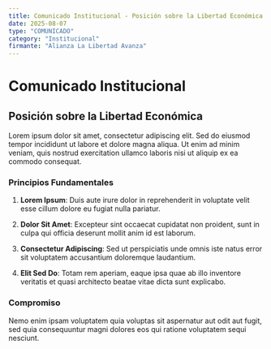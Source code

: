 ```yaml
---
title: Comunicado Institucional - Posición sobre la Libertad Económica
date: 2025-08-07
type: "COMUNICADO"
category: "Institucional"
firmante: "Alianza La Libertad Avanza"
---
```


# Comunicado Institucional

## Posición sobre la Libertad Económica

Lorem ipsum dolor sit amet, consectetur adipiscing elit. Sed do eiusmod tempor incididunt ut labore et dolore magna aliqua. Ut enim ad minim veniam, quis nostrud exercitation ullamco laboris nisi ut aliquip ex ea commodo consequat.

### Principios Fundamentales

1. **Lorem Ipsum**: Duis aute irure dolor in reprehenderit in voluptate velit esse cillum dolore eu fugiat nulla pariatur.

2. **Dolor Sit Amet**: Excepteur sint occaecat cupidatat non proident, sunt in culpa qui officia deserunt mollit anim id est laborum.

3. **Consectetur Adipiscing**: Sed ut perspiciatis unde omnis iste natus error sit voluptatem accusantium doloremque laudantium.

4. **Elit Sed Do**: Totam rem aperiam, eaque ipsa quae ab illo inventore veritatis et quasi architecto beatae vitae dicta sunt explicabo.

### Compromiso

Nemo enim ipsam voluptatem quia voluptas sit aspernatur aut odit aut fugit, sed quia consequuntur magni dolores eos qui ratione voluptatem sequi nesciunt.
